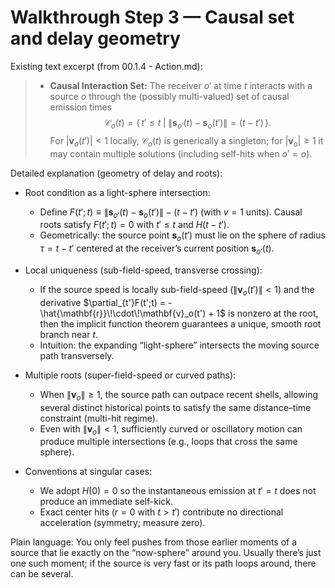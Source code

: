# Walkthrough Step 3 — Causal set and delay geometry

Existing text excerpt (from 00.1.4 - Action.md):
> -   **Causal Interaction Set:** The receiver $o'$ at time $t$ interacts with a source $o$ through the (possibly multi-valued) set of causal emission times
>     $$
>     \mathcal{C}_o(t) = \big\{\, t' \le t \;\big|\; \|\mathbf{s}_{o'}(t) - \mathbf{s}_o(t')\| = (t - t') \,\big\}.
>     $$
>     For $|\mathbf{v}_o(t')| < 1$ locally, $\mathcal{C}_o(t)$ is generically a singleton; for $|\mathbf{v}_o|\ge 1$ it may contain multiple solutions (including self-hits when $o'=o$).

Detailed explanation (geometry of delay and roots):

- Root condition as a light-sphere intersection:
  - Define $F(t'; t) \equiv \|\mathbf{s}_{o'}(t) - \mathbf{s}_o(t')\| - (t - t')$ (with $v=1$ units). Causal roots satisfy $F(t'; t)=0$ with $t' \le t$ and $H(t-t')$.
  - Geometrically: the source point $\mathbf{s}_o(t')$ must lie on the sphere of radius $\tau = t - t'$ centered at the receiver’s current position $\mathbf{s}_{o'}(t)$.

- Local uniqueness (sub-field-speed, transverse crossing):
  - If the source speed is locally sub-field-speed ($\|\mathbf{v}_o(t')\|<1$) and the derivative $\partial_{t'}F(t';t) = -\hat{\mathbf{r}}\!\cdot\!\mathbf{v}_o(t') + 1$ is nonzero at the root, then the implicit function theorem guarantees a unique, smooth root branch near $t$.
  - Intuition: the expanding “light-sphere” intersects the moving source path transversely.

- Multiple roots (super-field-speed or curved paths):
  - When $\|\mathbf{v}_o\|\ge 1$, the source path can outpace recent shells, allowing several distinct historical points to satisfy the same distance–time constraint (multi-hit regime).
  - Even with $\|\mathbf{v}_o\|<1$, sufficiently curved or oscillatory motion can produce multiple intersections (e.g., loops that cross the same sphere).

- Conventions at singular cases:
  - We adopt $H(0)=0$ so the instantaneous emission at $t'=t$ does not produce an immediate self-kick.
  - Exact center hits ($r=0$ with $t>t'$) contribute no directional acceleration (symmetry; measure zero).

Plain language: You only feel pushes from those earlier moments of a source that lie exactly on the “now-sphere” around you. Usually there’s just one such moment; if the source is very fast or its path loops around, there can be several.
